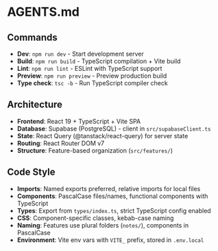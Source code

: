 # AGENTS.md

## Commands
- **Dev**: `npm run dev` - Start development server
- **Build**: `npm run build` - TypeScript compilation + Vite build  
- **Lint**: `npm run lint` - ESLint with TypeScript support
- **Preview**: `npm run preview` - Preview production build
- **Type check**: `tsc -b` - Run TypeScript compiler check

## Architecture
- **Frontend**: React 19 + TypeScript + Vite SPA
- **Database**: Supabase (PostgreSQL) - client in `src/supabaseClient.ts`
- **State**: React Query (@tanstack/react-query) for server state
- **Routing**: React Router DOM v7
- **Structure**: Feature-based organization (`src/features/`)

## Code Style
- **Imports**: Named exports preferred, relative imports for local files
- **Components**: PascalCase files/names, functional components with TypeScript
- **Types**: Export from `types/index.ts`, strict TypeScript config enabled
- **CSS**: Component-specific classes, kebab-case naming
- **Naming**: Features use plural folders (`notes/`), components in PascalCase
- **Environment**: Vite env vars with `VITE_` prefix, stored in `.env.local`

